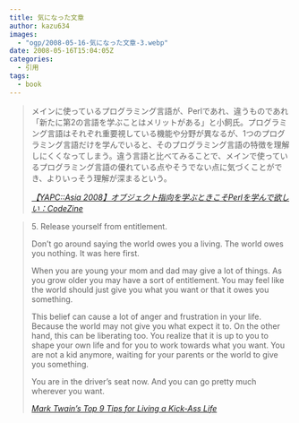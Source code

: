 ```yaml
---
title: 気になった文章
author: kazu634
images:
  - "ogp/2008-05-16-気になった文章-3.webp"
date: 2008-05-16T15:04:05Z
categories:
  - 引用
tags:
  - book
---
```

<div class="section">
<blockquote title="【YAPC" cite="http://codezine.jp/a/article/aid/2522.aspx">
<p>
      メインに使っているプログラミング言語が、Perlであれ、違うものであれ「新たに第2の言語を学ぶことはメリットがある」と小飼氏。プログラミング言語はそれぞれ重要視している機能や分野が異なるが、1つのプログラミング言語だけを学んでいると、そのプログラミング言語の特徴を理解しにくくなってしまう。違う言語と比べてみることで、メインで使っているプログラミング言語の優れている点やそうでない点に気づくことができ、よりいっそう理解が深まるという。
</p>

<p>
<cite><a href="http://codezine.jp/a/article/aid/2522.aspx" onclick="__gaTracker('send', 'event', 'outbound-article', 'http://codezine.jp/a/article/aid/2522.aspx', '【YAPC::Asia 2008】オブジェクト指向を学ぶときこそPerlを学んで欲しい：CodeZine');" target="_blank">【YAPC::Asia 2008】オブジェクト指向を学ぶときこそPerlを学んで欲しい：CodeZine</a></cite>
</p>
</blockquote>

<blockquote title="Mark Twain’s Top 9 Tips for Living a Kick-Ass Life" cite="http://www.positivityblog.com/index.php/2008/05/16/mark-twains-top-9-tips-for-living-a-kick-ass-life/">
<p>
      5. Release yourself from entitlement.
</p>

<p>
      Don’t go around saying the world owes you a living. The world owes you nothing. It was here first.
</p>

<p>
      When you are young your mom and dad may give a lot of things. As you grow older you may have a sort of entitlement. You may feel like the world should just give you what you want or that it owes you something.
</p>

<p>
      This belief can cause a lot of anger and frustration in your life. Because the world may not give you what expect it to. On the other hand, this can be liberating too. You realize that it is up to you to shape your own life and for you to work towards what you want. You are not a kid anymore, waiting for your parents or the world to give you something.
</p>

<p>
      You are in the driver’s seat now. And you can go pretty much wherever you want.
</p>

<p>
<cite><a href="http://www.positivityblog.com/index.php/2008/05/16/mark-twains-top-9-tips-for-living-a-kick-ass-life/" onclick="__gaTracker('send', 'event', 'outbound-article', 'http://www.positivityblog.com/index.php/2008/05/16/mark-twains-top-9-tips-for-living-a-kick-ass-life/', 'Mark Twain’s Top 9 Tips for Living a Kick-Ass Life');" target="_blank">Mark Twain’s Top 9 Tips for Living a Kick-Ass Life</a></cite>
</p>
</blockquote>
</div>
